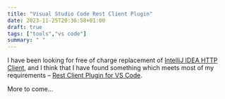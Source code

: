 ```yaml
---
title: "Visual Studio Code Rest Client Plugin"
date: 2023-11-25T20:36:58+01:00
draft: true
tags: ["tools","vs code"]
summary: " "
---
```


I have been looking for free of charge replacement of [IntelliJ IDEA HTTP 
Client][idea-http-client], and I think that I have found something which 
meets most of my requirements &ndash; [Rest Client Plugin for VS Code][vs-rest-client].

More to come...

[idea-http-client]: https://www.jetbrains.com/help/idea/http-client-in-product-code-editor.html
[vs-rest-client]: https://marketplace.visualstudio.com/items?itemName=humao.rest-client